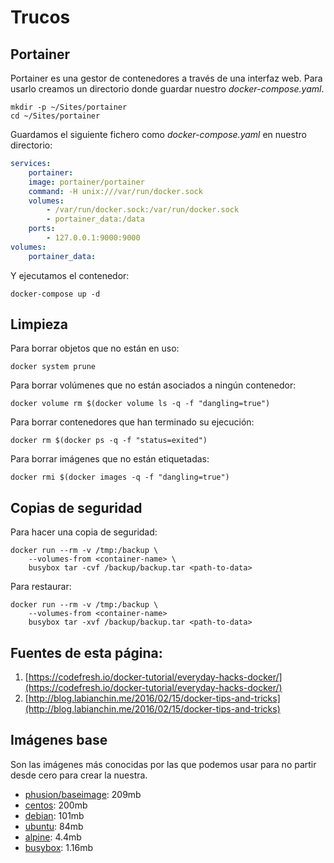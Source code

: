 # Trucos

## Portainer

Portainer es una gestor de contenedores a través de una interfaz web. Para usarlo creamos un directorio donde guardar nuestro _docker-compose.yaml_.

    mkdir -p ~/Sites/portainer
    cd ~/Sites/portainer

Guardamos el siguiente fichero como _docker-compose.yaml_ en nuestro directorio:

```yaml
services:
    portainer:
    image: portainer/portainer
    command: -H unix:///var/run/docker.sock
    volumes:
        - /var/run/docker.sock:/var/run/docker.sock
        - portainer_data:/data
    ports:
        - 127.0.0.1:9000:9000
volumes:
    portainer_data:
```

Y ejecutamos el contenedor:

    docker-compose up -d

## Limpieza

Para borrar objetos que no están en uso:

    docker system prune

Para borrar volúmenes que no están asociados a ningún contenedor:

    docker volume rm $(docker volume ls -q -f "dangling=true")

Para borrar contenedores que han terminado su ejecución:

    docker rm $(docker ps -q -f "status=exited")

Para borrar imágenes que no están etiquetadas:

    docker rmi $(docker images -q -f "dangling=true")

## Copias de seguridad

Para hacer una copia de seguridad:

    docker run --rm -v /tmp:/backup \
        --volumes-from <container-name> \
        busybox tar -cvf /backup/backup.tar <path-to-data>

Para restaurar:

    docker run --rm -v /tmp:/backup \
        --volumes-from <container-name> 
        busybox tar -xvf /backup/backup.tar <path-to-data>


## Fuentes de esta página:

1. [https://codefresh.io/docker-tutorial/everyday-hacks-docker/](https://codefresh.io/docker-tutorial/everyday-hacks-docker/)
2. [http://blog.labianchin.me/2016/02/15/docker-tips-and-tricks](http://blog.labianchin.me/2016/02/15/docker-tips-and-tricks)

## Imágenes base

Son las imágenes más conocidas por las que podemos usar para no partir desde cero para crear la nuestra.

* [phusion/baseimage](https://hub.docker.com/r/phusion/baseimage/): 209mb
* [centos](https://hub.docker.com/_/centos/): 200mb
* [debian](https://hub.docker.com/_/debian/): 101mb
* [ubuntu](https://hub.docker.com/_/ubuntu/): 84mb
* [alpine](https://hub.docker.com/_/alpine/): 4.4mb
* [busybox](https://hub.docker.com/_/busybox/): 1.16mb

